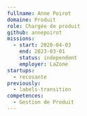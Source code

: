 ```yaml
---
fullname: Anne Poirot
domaine: Produit
role: Chargée de produit
github: annepoirot
missions:
  - start: 2020-04-03
    end: 2023-03-01
    status: independent
    employer: LaZone
startups:
  - recosante
previously:
  - labels-transition
competences:
  - Gestion de Produit
---
```

